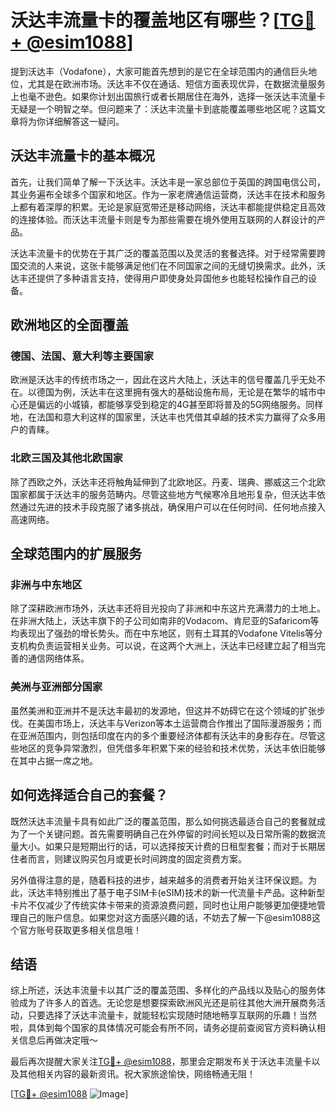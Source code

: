 # 沃达丰流量卡的覆盖地区有哪些？[[TG💪+ @esim1088](https://t.me/s/esim1088)]

提到沃达丰（Vodafone），大家可能首先想到的是它在全球范围内的通信巨头地位，尤其是在欧洲市场。沃达丰不仅在通话、短信方面表现优异，在数据流量服务上也毫不逊色。如果你计划出国旅行或者长期居住在海外，选择一张沃达丰流量卡无疑是一个明智之举。但问题来了：沃达丰流量卡到底能覆盖哪些地区呢？这篇文章将为你详细解答这一疑问。

## 沃达丰流量卡的基本概况

首先，让我们简单了解一下沃达丰。沃达丰是一家总部位于英国的跨国电信公司，其业务遍布全球多个国家和地区。作为一家老牌通信运营商，沃达丰在技术和服务上都有着深厚的积累。无论是家庭宽带还是移动网络，沃达丰都能提供稳定且高效的连接体验。而沃达丰流量卡则是专为那些需要在境外使用互联网的人群设计的产品。

沃达丰流量卡的优势在于其广泛的覆盖范围以及灵活的套餐选择。对于经常需要跨国交流的人来说，这张卡能够满足他们在不同国家之间的无缝切换需求。此外，沃达丰还提供了多种语言支持，使得用户即使身处异国他乡也能轻松操作自己的设备。

## 欧洲地区的全面覆盖

### 德国、法国、意大利等主要国家

欧洲是沃达丰的传统市场之一，因此在这片大陆上，沃达丰的信号覆盖几乎无处不在。以德国为例，沃达丰在这里拥有强大的基础设施布局，无论是在繁华的城市中心还是偏远的小城镇，都能够享受到稳定的4G甚至即将普及的5G网络服务。同样地，在法国和意大利这样的国家里，沃达丰也凭借其卓越的技术实力赢得了众多用户的青睐。

### 北欧三国及其他北欧国家

除了西欧之外，沃达丰还将触角延伸到了北欧地区。丹麦、瑞典、挪威这三个北欧国家都属于沃达丰的服务范畴内。尽管这些地方气候寒冷且地形复杂，但沃达丰依然通过先进的技术手段克服了诸多挑战，确保用户可以在任何时间、任何地点接入高速网络。

## 全球范围内的扩展服务

### 非洲与中东地区

除了深耕欧洲市场外，沃达丰还将目光投向了非洲和中东这片充满潜力的土地上。在非洲大陆上，沃达丰旗下的子公司如南非的Vodacom、肯尼亚的Safaricom等均表现出了强劲的增长势头。而在中东地区，则有土耳其的Vodafone Vitelis等分支机构负责运营相关业务。可以说，在这两个大洲上，沃达丰已经建立起了相当完善的通信网络体系。

### 美洲与亚洲部分国家

虽然美洲和亚洲并不是沃达丰最初的发源地，但这并不妨碍它在这个领域的扩张步伐。在美国市场上，沃达丰与Verizon等本土运营商合作推出了国际漫游服务；而在亚洲范围内，则包括印度在内的多个重要经济体都有沃达丰的身影存在。尽管这些地区的竞争异常激烈，但凭借多年积累下来的经验和技术优势，沃达丰依旧能够在其中占据一席之地。

## 如何选择适合自己的套餐？

既然沃达丰流量卡具有如此广泛的覆盖范围，那么如何挑选最适合自己的套餐就成为了一个关键问题。首先需要明确自己在外停留的时间长短以及日常所需的数据流量大小。如果只是短期出行的话，可以选择按天计费的日租型套餐；而对于长期居住者而言，则建议购买包月或更长时间跨度的固定资费方案。

另外值得注意的是，随着科技的进步，越来越多的消费者开始关注环保议题。为此，沃达丰特别推出了基于电子SIM卡(eSIM)技术的新一代流量卡产品。这种新型卡片不仅减少了传统实体卡带来的资源浪费问题，同时也让用户能够更加便捷地管理自己的账户信息。如果您对这方面感兴趣的话，不妨去了解一下@esim1088这个官方账号获取更多相关信息哦！

## 结语

综上所述，沃达丰流量卡以其广泛的覆盖范围、多样化的产品线以及贴心的服务体验成为了许多人的首选。无论您是想要探索欧洲风光还是前往其他大洲开展商务活动，只要选择了沃达丰流量卡，就能轻松实现随时随地畅享互联网的乐趣！当然啦，具体到每个国家的具体情况可能会有所不同，请务必提前查阅官方资料确认相关信息后再做决定哦～

最后再次提醒大家关注[TG💪+ @esim1088](https://t.me/s/esim1088)，那里会定期发布关于沃达丰流量卡以及其他相关内容的最新资讯。祝大家旅途愉快，网络畅通无阻！

[[TG💪+ @esim1088](https://t.me/s/esim1088) ![Image](https://i.postimg.cc/4NQfJmqS/Snipaste-2025-05-13-00-14-12.png)]